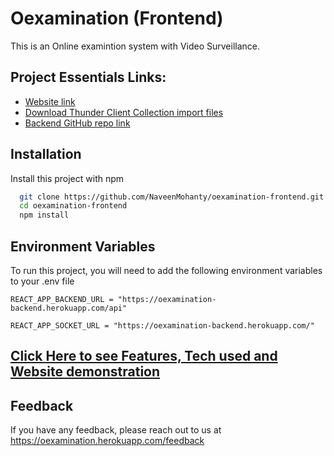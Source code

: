 # Oexamination (Frontend)

This is an Online examintion system with Video Surveillance.

## Project Essentials Links:

- [Website link](https://oexamination.herokuapp.com/)
- [Download Thunder Client Collection import files](https://drive.google.com/file/d/1-FCrBSEVCV9p1SL1IDzlPfsjFWoA50ln/view?usp=sharing)
- [Backend GitHub repo link](https://github.com/NaveenMohanty/oexamination)

## Installation

Install this project with npm

```bash
  git clone https://github.com/NaveenMohanty/oexamination-frontend.git
  cd oexamination-frontend
  npm install
```

## Environment Variables

To run this project, you will need to add the following environment variables to your .env file

`REACT_APP_BACKEND_URL = "https://oexamination-backend.herokuapp.com/api"`

`REACT_APP_SOCKET_URL = "https://oexamination-backend.herokuapp.com/"`

## [Click Here to see Features, Tech used and Website demonstration](https://drive.google.com/file/d/1U46rtSarfr111bin5vmNPGuceUwHXJLq/view?usp=sharing)

## Feedback

If you have any feedback, please reach out to us at https://oexamination.herokuapp.com/feedback
